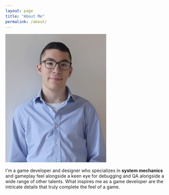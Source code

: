 ```yaml
---
layout: page
title: "About Me"
permalink: /about/
---
```


![Picture 1](/assets/IMG_20220727_152934_2.jpg)

I'm a game developer and designer who specializes in **system mechanics** and gameplay feel alongside a keen eye for debugging and QA alongside a wide range of other talents.
What inspires me as a game developer are the intricate details that truly complete the feel of a game. 
